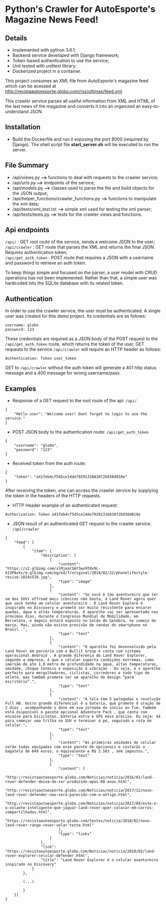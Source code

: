 # Python's Crawler for AutoEsporte's Magazine News Feed!

## Details

* Implemented with python 3.6.1;
* Backend service developed with Django framework;
* Token-based authentication to use the service;
* Unit tested with unittest library;
* Dockerized project in a container.

This project consumes an XML file from AutoEsporte's magazine feed which can be acessed at
http://revistaautoesporte.globo.com/rss/ultimas/feed.xml

This crawler service parses all useful information from XML and HTML of the last news of the
magazine and converts it into an organized an easy-to-understand JSON.

## Installation

* Build the Dockerfile and run it exposing the port 8000 (required by Django). The shell script 
file **start_server.sh** will be executed to run the server.

## File Summary

* /api/views.py  **-->** functions to deal with requests to the crawler service; <br/>
* /api/urls.py   **-->** endpoints of the service; <br/>
* /api/models.py **-->** classes used to parse the file and build objects for the JSON output; <br/>
* /api/helper_functions/crawler_functions.py **-->** functions to manipulate the xml data; <br/>
* /api/tests/xml_test.txt **-->** simple xml used for testing the xml parser; <br/>
* /api/tests/tests.py **-->** tests for the crawler views and functions. <br/>

## Api endpoints

```/api/``` : GET root route of the service, sends a welcome JSON to the user; <br/>
```/api/crawler``` : GET route that parses the XML and returns the final JSON. Requires authentication token; <br/>
```/api/get_auth_token``` : POST route that requires a JSON with a username and password to retrieve an auth token. <br/>

To keep things simple and focused on the parser, a user model with CRUD operations has not been implemented. Rather than
that, a simple user was hardcoded into the SQLite database with its related token.

## Authentication

In order to use the crawler service, the user must be authenticated. A single user was created for this demo project. Its
credentials are as follows:

```
username: globo
password: 123
```

These credentials are required as a JSON body of the POST request to the ```/api/get_auth_token``` route, which returns
the token of the user. GET requests to the service ```/api/crawler``` will require an HTTP header as follows:

```Authentication: Token user_token```

GET to ```/api/crawler``` without the auth token will generate a 401 http status message 
and a 400 message for wrong username/pass.

## Examples

* Response of a GET request to the root route of the api: ```/api/```

```
{
    "Hello user": "Welcome user! Dont forget to login to use the service."
}
```

* POST JSON body to the authentication route: ```/api/get_auth_token```

```
{
    "username": "globo",
    "password": "123"	
}
```

* Received token from the auth route:

```
{
    "token": "a41feb4cf545ce14de7929131683072b938d018e"
}
```

After receiving the token, one can access the crawler service by supplying the token in the headers of the HTTP requests.

* HTTP Header example of an authenticated request:
```
Authorization: Token a41feb4cf545ce14de7929131683072b938d018e
```

* JSON result of an authenticated GET request to the crawler service: ```/api/crawler```

```
{
    "feed": [
        {
            "item": {
                "description": [
                    {
                        "content": "https://s2.glbimg.com/xlMjearSH73wx9T0v9L-kI3PAvk=/e.glbimg.com/og/ed/f/original/2018/02/22/phonelifestyle-resize-1024x576.jpg",
                        "type": "image"
                    },
                    {
                        "content": "Se você é tão aventureiro que ter um dos SUVs offroad mais icônicos não basta, a Land Rover agora quer que você tenha um celular aventureiro . O Land Rover Explore é inspirado no Discovery e promete ser muito resistente para encarar quedas, água e altas temperaturas. O aparelho vai ser apresentado nos próximos dias, durante o Congresso Mundial de Mobilidade, em Bercelona, e depois estará exposto no Salão de Genebra, no começo de março. Mas, ainda não existe previsão de vendas do smartphone no Brasil .",
                        "type": "text"
                    },
                    {
                        "content": "O aparelho foi desenvolvido pela Land Rover em parceria com o Bullit Group e conta com sistema operacional Android . A grande diferença do Land Rover Explorer, segundo a empresa, é que o celular suporta condições extremas, como imersão de até 1,8 metro de profundidade na água, altas temperaturas, umidade, choque térmico e exposição à vibração . Ou seja, é o aparelho perfeito para mergulhadores, ciclistas, corredores e todo tipo de atleta, mas também promete ser um aparelho de design “para escritório”.",
                        "type": "text"
                    },
                    {
                        "content": "A tela tem 5 polegadas e resolução Full HD. Outro grande diferencial é a bateria, que promete d uração de 2 dias , acompanhando o dono em sua jornada do início ao fim. Também está disponível o pacote opcional Adventure Pack , que conta com encaixe para bicicletas, bateria extra e GPS mais preciso. Ou seja: dá para começar uma trilha no SUV e terminar a pé, seguindo a rota do celular.",
                        "type": "text"
                    },
                    {
                        "content": "As primeiras unidades do celular serão todas equipadas com esse pacote de opcionais e custarão a bagatela de 649 euros, o equivalente a R$ 2.583 , sem impostos.",
                        "type": "text"
                    },
                    {
                        "content": [
                            "http://revistaautoesporte.globo.com/Noticias/noticia/2016/01/land-rover-defender-deixa-de-ser-produzido-apos-68-anos.html",
                            "http://revistaautoesporte.globo.com/Noticias/noticia/2017/12/novo-land-rover-defender-nao-sera-parecido-com-o-antigo.html",
                            "http://revistaautoesporte.globo.com/Noticias/noticia/2017/09/este-e-o-volante-inteligente-que-jaguar-land-rover-quer-colocar-em-carros-compartilhados.html",
                            "https://revistaautoesporte.globo.com/testes/noticia/2018/02/novo-land-rover-range-rover-velar-teste.html"
                        ],
                        "type": "links"
                    }
                ],
                "link": "https://revistaautoesporte.globo.com/Noticias/noticia/2018/02/land-rover-explorer-celular-defender.html",
                "title": "Land Rover Explorer é o celular aventureiro inspirado no Discovery"
            }
        }, 
        
        (...)
        
        }
    }]
}        
```
